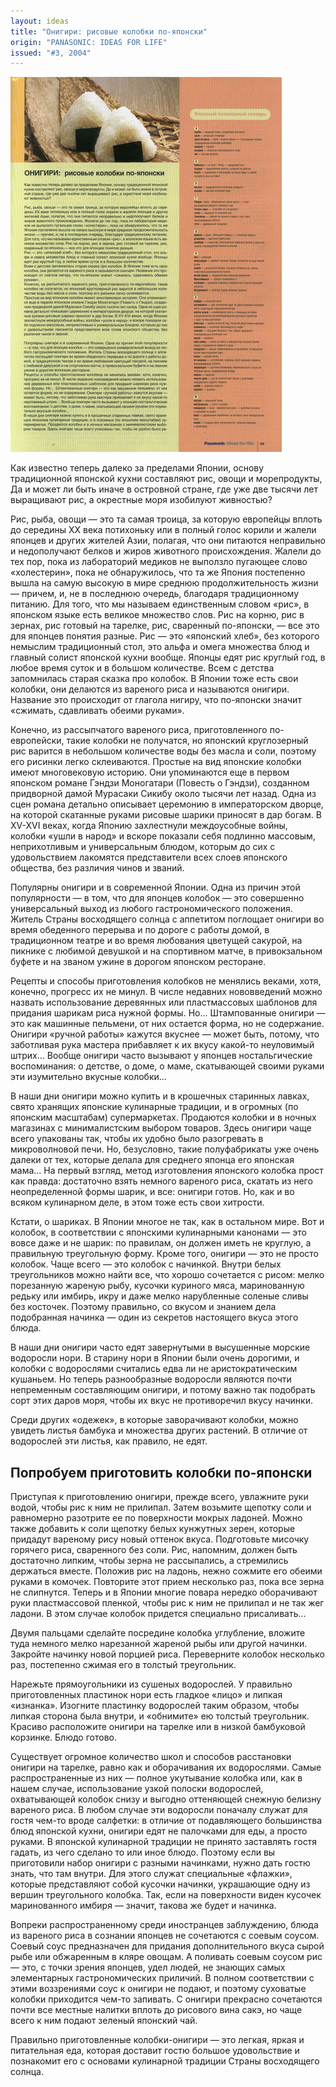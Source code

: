 ```yaml
---
layout: ideas
title: "Онигири: рисовые колобки по-японски"
origin: "PANASONIC: IDEAS FOR LIFE"
issued: "#3, 2004"
---
```

![](/assets/img/papers/haiku/53.jpg)

Как известно теперь далеко за пределами Японии, основу традиционной японской кухни составляют рис, овощи и морепродукты, Да и может ли быть иначе в островной стране, где уже две тысячи лет выращивают рис, а окрестные моря изобилуют живностью?

Рис, рыба, овощи — это та самая троица, за которую европейцы вплоть до середины XX века потихоньку или в полный голос корили и жалели японцев и других жителей Азии, полагая, что они питаются неправильно и недополучают белков и жиров животного происхождения. Жалели до тех пор, пока из лабораторий медиков не выползло пугающее слово «холестерин», пока не обнаружилось, что та же Япония постепенно вышла на самую высокую в мире среднюю продолжительность жизни — причем, и, не в последнюю очередь, благодаря традиционному питанию. Для того, что мы называем единственным словом «рис», в японском языке есть великое множество слов. Рис на корню, рис в зернах, рис готовый на тарелке, рис, сваренный по-японски, — все это для японцев понятия разные. Рис — это «японский хлеб», без которого немыслим традиционный стол, это альфа и омега множества блюд и главный солист японской кухни вообще. Японцы едят рис круглый год, в любое время суток и в большом количестве. Всем с детства запомнилась старая сказка про колобок. В Японии тоже есть свои колобки, они делаются из вареного риса и называются онигири. Название это происходит от глагола нигиру, что по-японски значит «сжимать, сдавливать обеими руками».

Конечно, из рассыпчатого вареного риса, приготовленного по-европейски, такие колобки не получатся, но японский круглозерный рис варится в небольшом количестве воды без масла и соли, поэтому его рисинки легко склеиваются. Простые на вид японские колобки имеют многовековую историю. Они упоминаются еще в первом японском романе Гэндзи Моногатари \(Повесть о Гэндзи\), созданном придворной дамой Мурасаки Сикибу около тысячи лет назад. Одна из сцен романа детально описывает церемонию в императорском дворце, на которой скатанные руками рисовые шарики приносят в дар богам. В XV-XVI веках, когда Японию захлестнули междоусобные войны, колобки «ушли в народ» и вскоре показали себя подлинно массовым, неприхотливым и универсальным блюдом, которым до сих с удовольствием лакомятся представители всех слоев японского общества, без различия чинов и званий.

Популярны онигири и в современной Японии. Одна из причин этой популярности — в том, что для японцев колобок — это совершенно универсальный выход из любого гастрономического положения. Житель Страны восходящего солнца с аппетитом поглощает онигири во время обеденного перерыва и по дороге с работы домой, в традиционном театре и во время любования цветущей сакурой, на пикнике с любимой девушкой и на спортивном матче, в привокзальном буфете и на званом ужине в дорогом японском ресторане.

Рецепты и способы приготовления колобков не менялись веками, хотя, конечно, прогресс их не минул. В числе недавних нововведений можно назвать использование деревянных или пластмассовых шаблонов для придания шарикам риса нужной формы. Но... Штампованные онигири — это как машинные пельмени, от них остается форма, но не содержание. Онигири «ручной работы» кажутся вкуснее — может быть, потому, что заботливая рука мастера прибавляет к их вкусу какой-то неуловимый штрих... Вообще онигири часто вызывают у японцев ностальгические воспоминания: о детстве, о доме, о маме, скатывающей своими руками эти изумительно вкусные колобки...

В наши дни онигири можно купить и в крошечных старинных лавках, свято хранящих японские кулинарные традиции, и в огромных \(по японским масштабам\) супермаркетах. Продаются колобки и в ночных магазинах с минималистским выбором товаров. Здесь онигири чаще всего упакованы так, чтобы их удобно было разогревать в микроволновой печи. Но, безусловно, такие полуфабрикаты уже очень далеки от тех, которые делала для среднего японца его японская мама... На первый взгляд, метод изготовления японского колобка прост как правда: достаточно взять немного вареного риса, скатать из него неопределенной формы шарик, и все: онигири готов. Но, как и во всяком кулинарном деле, в этом тоже есть свои хитрости.

Кстати, о шариках. В Японии многое не так, как в остальном мире. Вот и колобок, в соответствии с японскими кулинарными канонами — это вовсе даже и не шарик: по правилам, он должен иметь не круглую, а правильную треугольную форму. Кроме того, онигири — это не просто колобок. Чаще всего — это колобок с начинкой. Внутри белых треугольников можно найти все, что хорошо сочетается с рисом: мелко порезанную жареную рыбу, кусочки куриного мяса, маринованную редьку или имбирь, икру и даже мелко нарубленные соленые сливы без косточек. Поэтому правильно, со вкусом и знанием дела подобранная начинка — один из секретов настоящего вкуса этого блюда.

В наши дни онигири часто едят завернутыми в высушенные морские водоросли нори. В старину нори в Японии были очень дорогими, и колобки с водорослями считались едва ли не аристократическим кушаньем. Но теперь разнообразные водоросли являются почти непременным составляющим онигири, и потому важно так подобрать сорт этих даров моря, чтобы их вкус не противоречил вкусу начинки.

Среди других «одежек», в которые заворачивают колобки, можно увидеть листья бамбука и множества других растений. В отличие от водорослей эти листья, как правило, не едят.

## Попробуем приготовить колобки по-японски

Приступая к приготовлению онигири, прежде всего, увлажните руки водой, чтобы рис к ним не прилипал. Затем возьмите щепотку соли и равномерно разотрите ее по поверхности мокрых ладоней. Можно также добавить к соли щепотку белых кунжутных зерен, которые придадут вареному рису новый оттенок вкуса. Подготовьте мисочку горячего риса, сваренного без соли. Рис, напомним, должен быть достаточно липким, чтобы зерна не рассыпались, а стремились держаться вместе. Положив рис на ладонь, нежно сожмите его обеими руками в комочек. Повторите этот прием несколько раз, пока все зерна не слипнутся. Теперь и в Японии многие повара нередко оборачивают руки пластмассовой пленкой, чтобы рис к ним не прилипал и не так жег ладони. В этом случае колобок придется специально присаливать...

Двумя пальцами сделайте посредине колобка углубление, вложите туда немного мелко нарезанной жареной рыбы или другой начинки. Закройте начинку новой порцией риса. Переверните колобок несколько раз, постепенно сжимая его в толстый треугольник.

Нарежьте прямоугольники из сушеных водорослей. У правильно приготовленных пластинок нори есть гладкое «лицо» и липкая «изнанка». Изогните пластинку водорослей таким образом, чтобы липкая сторона была внутри, и «обнимите» ею толстый треугольник. Красиво расположите онигири на тарелке или в низкой бамбуковой корзинке. Блюдо готово.

Существует огромное количество школ и способов расстановки онигири на тарелке, равно как и оборачивания их водорослями. Самые распространенные из них — полное укутывание колобка или, как в нашем случае, использование узкой полоски водорослей, охватывающей колобок снизу и выгодно оттеняющей снежную белизну вареного риса. В любом случае эти водоросли поначалу служат для гостя чем-то вроде салфетки: в отличие от подавляющего большинства блюд японской кухни, онигири едят не палочками для еды, а просто руками. В японской кулинарной традиции не принято заставлять гостя гадать, из чего сделано то или иное блюдо. Поэтому если вы приготовили набор онигири с разными начинками, нужно дать гостю знать, что там внутри. Для этого служат специальные «флажки», которые представляют собой кусочки начинки, украшающие одну из вершин треугольного колобка. Так, если на поверхности виден кусочек маринованного имбиря — значит, такова же будет и начинка.

Вопреки распространенному среди иностранцев заблуждению, блюда из вареного риса в сознании японцев не сочетаются с соевым соусом. Соевый соус предназначен для придания дополнительного вкуса сырой рыбе или обжаренным в кляре овощам. А поливать соевым соусом рис — это, с точки зрения японцев, удел людей, не знающих самых элементарных гастрономических приличий. В полном соответствии с этими воззрениями соус к онигири не подают, и поэтому суховатые колобки приходится чем-то запивать. С онигири прекрасно сочетаются почти все местные налитки вплоть до рисового вина сакэ, но чаще всего к ним подают зеленый японский чай.

Правильно приготовленные колобки-онигири — это легкая, яркая и питательная еда, которая доставит гостю большое удовольствие и познакомит его с основами кулинарной традиции Страны восходящего солнца.
